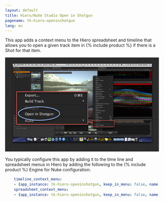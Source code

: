 ```yaml
---
layout: default
title: Hiero/Nuke Studio Open in Shotgun
pagename: tk-hiero-openinshotgun
lang: en
---
```

This app adds a context menu to the Hiero spreadsheet and timeline that allows you to 
open a given track item in {% include product %} if there is a Shot for that item.

![open_in_shotgun](../images/apps/hiero-open_in_shotgun.png)

You typically configure this app by adding it to the time line and spreadsheet menus in 
Hiero by adding the following to the {% include product %} Engine for Nuke configuration:

```yaml
    timeline_context_menu:
    - {app_instance: tk-hiero-openinshotgun, keep_in_menu: false, name: "Open in {% include product %}", requires_selection: true}
    spreadsheet_context_menu:
    - {app_instance: tk-hiero-openinshotgun, keep_in_menu: false, name: "Open in {% include product %}", requires_selection: true}
```



